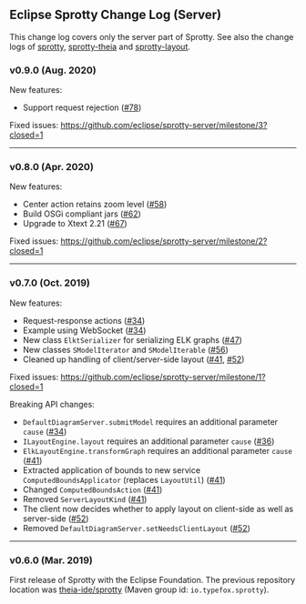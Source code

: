 ## Eclipse Sprotty Change Log (Server)

This change log covers only the server part of Sprotty. See also the change logs of [sprotty](https://github.com/eclipse/sprotty/blob/master/CHANGELOG.md), [sprotty-theia](https://github.com/eclipse/sprotty-theia/blob/master/CHANGELOG.md) and [sprotty-layout](https://github.com/eclipse/sprotty-layout/blob/master/CHANGELOG.md).

### v0.9.0 (Aug. 2020)

New features:
 * Support request rejection ([#78](https://github.com/eclipse/sprotty-server/pull/78))

Fixed issues: https://github.com/eclipse/sprotty-server/milestone/3?closed=1

-----

### v0.8.0 (Apr. 2020)

New features:

* Center action retains zoom level ([#58](https://github.com/eclipse/sprotty-server/pull/58))
* Build OSGi compliant jars ([#62](https://github.com/eclipse/sprotty-server/pull/62))
* Upgrade to Xtext 2.21 ([#67](https://github.com/eclipse/sprotty-server/pull/67))

Fixed issues: https://github.com/eclipse/sprotty-server/milestone/2?closed=1

-----

### v0.7.0 (Oct. 2019)

New features:

 * Request-response actions ([#34](https://github.com/eclipse/sprotty-server/pull/34))
 * Example using WebSocket ([#34](https://github.com/eclipse/sprotty-server/pull/34))
 * New class `ElktSerializer` for serializing ELK graphs ([#47](https://github.com/eclipse/sprotty-server/pull/47))
 * New classes `SModelIterator` and `SModelIterable` ([#56](https://github.com/eclipse/sprotty-server/pull/56))
 * Cleaned up handling of client/server-side layout ([#41](https://github.com/eclipse/sprotty-server/pull/41), [#52](https://github.com/eclipse/sprotty-server/pull/52))

Fixed issues: https://github.com/eclipse/sprotty-server/milestone/1?closed=1

Breaking API changes:

 * `DefaultDiagramServer.submitModel` requires an additional parameter `cause` ([#34](https://github.com/eclipse/sprotty-server/pull/34))
 * `ILayoutEngine.layout` requires an additional parameter `cause` ([#36](https://github.com/eclipse/sprotty-server/pull/36))
 * `ElkLayoutEngine.transformGraph` requires an additional parameter `cause` ([#41](https://github.com/eclipse/sprotty-server/pull/41))
 * Extracted application of bounds to new service `ComputedBoundsApplicator` (replaces `LayoutUtil`) ([#41](https://github.com/eclipse/sprotty-server/pull/41))
 * Changed `ComputedBoundsAction` ([#41](https://github.com/eclipse/sprotty-server/pull/41))
 * Removed `ServerLayoutKind` ([#41](https://github.com/eclipse/sprotty-server/pull/41))
 * The client now decides whether to apply layout on client-side as well as server-side ([#52](https://github.com/eclipse/sprotty-server/pull/52))
 * Removed `DefaultDiagramServer.setNeedsClientLayout` ([#52](https://github.com/eclipse/sprotty-server/pull/52))

-----

### v0.6.0 (Mar. 2019)

First release of Sprotty with the Eclipse Foundation. The previous repository location was [theia-ide/sprotty](https://github.com/theia-ide/sprotty) (Maven group id: `io.typefox.sprotty`).
